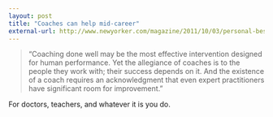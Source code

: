 ```yaml
---
layout: post
title: "Coaches can help mid-career"
external-url: http://www.newyorker.com/magazine/2011/10/03/personal-best
---
```


> “Coaching done well may be the most effective intervention designed for human performance. Yet the allegiance of coaches is to the people they work with; their success depends on it. And the existence of a coach requires an acknowledgment that even expert practitioners have significant room for improvement.”

For doctors, teachers, and whatever it is you do. 